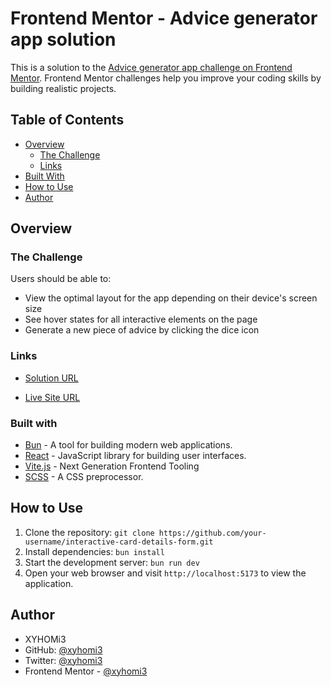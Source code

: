 # Frontend Mentor - Advice generator app solution

This is a solution to the [Advice generator app challenge on Frontend Mentor](https://www.frontendmentor.io/challenges/advice-generator-app-QdUG-13db). Frontend Mentor challenges help you improve your coding skills by building realistic projects.

## Table of Contents

- [Overview](#overview)
  - [The Challenge](#the-challenge)
  - [Links](#links)
- [Built With](#built-with)
- [How to Use](#how-to-use)
- [Author](#author)

## Overview

### The Challenge

Users should be able to:

- View the optimal layout for the app depending on their device's screen size
- See hover states for all interactive elements on the page
- Generate a new piece of advice by clicking the dice icon

### Links

- [Solution URL](https://www.frontendmentor.io/solutions/results-summary-component-solution-wbunvitereacttypescriptcss-KotlQyYj6n)

- [Live Site URL](https://xyhomi3.github.io/results-summary-component/)

### Built with

- [Bun](https://bun.sh) - A tool for building modern web applications.
- [React](https://reactjs.org/) - JavaScript library for building user interfaces.
- [Vite.js](https://vitejs.dev/) - Next Generation Frontend Tooling
- [SCSS](https://sass-lang.com/) - A CSS preprocessor.

## How to Use

1. Clone the repository: `git clone https://github.com/your-username/interactive-card-details-form.git`
2. Install dependencies: `bun install`
3. Start the development server: `bun run dev`
4. Open your web browser and visit `http://localhost:5173` to view the application.

## Author

- XYHOMi3
- GitHub: [@xyhomi3](https://www.github.com/xyhomi3)
- Twitter: [@xyhomi3](https://www.twitter.com/xyhomi3)
- Frontend Mentor - [@xyhomi3](https://www.frontendmentor.io/profile/xyhomi3)
